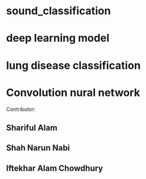 # sound_classification
# deep learning model
# lung disease classification
# Convolution nural network

Contributor: 
## Shariful Alam
## Shah Narun Nabi
## Iftekhar Alam Chowdhury

